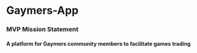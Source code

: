 # Gaymers-App

### MVP Mission Statement

#### A platform for Gaymers community members to facilitate games trading
